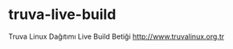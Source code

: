 truva-live-build
================

Truva Linux Dağıtımı Live Build Betiği http://www.truvalinux.org.tr